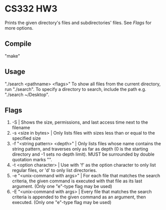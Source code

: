CS332 HW3
==================================

Prints the given directory's files and subdirectories' files. See _Flags_ for more options.

Compile
------------------

"make"

Usage
------------------

"./search \<pathname> \<flags>"
To show all files from the current directory, run "./search". To specify a directory to search, include the path e.g. "./search ~/Desktop".

Flags
------------------

1. -S | Shows the size, permissions, and last access time next to the filename
2. -s \<size in bytes> | Only lists files with sizes less than or equal to the specified size
3. -f "\<string pattern> \<depth>" | Only lists files whose name contains the string pattern, and traverses only as far as depth (0 is the starting directory and -1 sets no depth limit). MUST be surrounded by double quotation marks "".
4. -t \<option character> | Use with 'f' as the option character to only list regular files, or 'd' to only list directories.
5. -e "\<unix-command with args>" | For each file that matches the search criteria, the given command is executed with that file as its last argument. (Only one "e"-type flag may be used)
6. -E "\<unix-command with args> | Every file that matches the search criteria is appended to the given command as an argument, then executed. (Only one "e"-type flag may be used)
